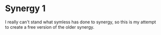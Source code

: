 # Synergy 1

I really can't stand what symless has done to synergy, so this is my attempt to create a free version of the older synergy. 
